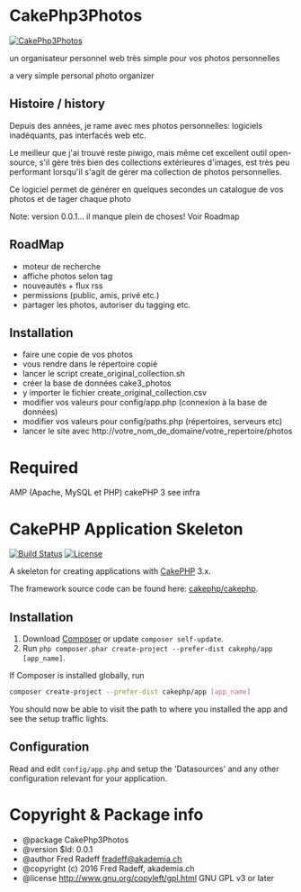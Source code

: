 CakePhp3Photos
=======

[![CakePhp3Photos](http://radeff.red//pics/photos/app_photo_russe.jpg)](CakePhp3Photos)

un organisateur personnel web très simple pour vos photos personnelles

a very simple personal photo organizer

## Histoire / history
Depuis des années, je rame avec mes photos personnelles: logiciels inadéquants, pas interfacés web etc.

Le meilleur que j'ai trouvé reste piwigo, mais même cet excellent outil open-source, 
s'il gère très bien des collections extérieures d'images, est très peu performant
lorsqu'il s'agit de gérer ma collection de photos personnelles.

Ce logiciel permet de générer en quelques secondes un catalogue de vos photos et de tager chaque photo

Note: version 0.0.1... il manque plein de choses! Voir Roadmap

## RoadMap
- moteur de recherche
- affiche photos selon tag
- nouveautés + flux rss
- permissions (public, amis, privé etc.)
- partager les photos, autoriser du tagging etc.

## Installation
- faire une copie de vos photos
- vous rendre dans le répertoire copié
- lancer le script create_original_collection.sh
- créer la base de données cake3_photos
- y importer le fichier create_original_collection.csv
- modifier vos valeurs pour config/app.php (connexion à la base de données)
- modifier vos valeurs pour config/paths.php (répertoires, serveurs etc)
- lancer le site avec http://votre_nom_de_domaine/votre_repertoire/photos


Required
=======
AMP (Apache, MySQL et PHP)
cakePHP 3 see infra

# CakePHP Application Skeleton

[![Build Status](https://img.shields.io/travis/cakephp/app/master.svg?style=flat-square)](https://travis-ci.org/cakephp/app)
[![License](https://img.shields.io/packagist/l/cakephp/app.svg?style=flat-square)](https://packagist.org/packages/cakephp/app)

A skeleton for creating applications with [CakePHP](http://cakephp.org) 3.x.

The framework source code can be found here: [cakephp/cakephp](https://github.com/cakephp/cakephp).

## Installation

1. Download [Composer](http://getcomposer.org/doc/00-intro.md) or update `composer self-update`.
2. Run `php composer.phar create-project --prefer-dist cakephp/app [app_name]`.

If Composer is installed globally, run
```bash
composer create-project --prefer-dist cakephp/app [app_name]
```

You should now be able to visit the path to where you installed the app and see
the setup traffic lights.

## Configuration

Read and edit `config/app.php` and setup the 'Datasources' and any other
configuration relevant for your application.

# Copyright & Package info
* @package CakePhp3Photos
* @version $Id: 0.0.1
* @author Fred Radeff <fradeff@akademia.ch>
* @copyright (c) 2016 Fred Radeff, akademia.ch
* @license    http://www.gnu.org/copyleft/gpl.html GNU GPL v3 or later
